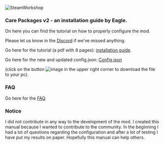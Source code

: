 ![SteamWorkshop](https://steamuserimages-a.akamaihd.net/ugc/1834652524924230581/23F98A782514328954E1128DF6658D6218950A9F/?imw=637&imh=358&ima=fit&impolicy=Letterbox&imcolor=%23000000&letterbox=true)
### Care Packages v2 - an installation guide by Eagle.

On here you can find the tutorial on how to properly configure the mod.

Please let us know in the [Discord](https://discord.gg/hKeDPcwCGx) if we've missed anything.

Go here for the tutorial (a pdf with 8 pages): [installation guide](https://drive.google.com/file/d/1TOHEnoS-vww3g6RFqcs7HQd-vZCQ7VbO/view?usp=sharing).

Go here for the new and updated config.json: [Config.json](https://github.com/Eaglescabin/Care_Packages/blob/main/config.json) 

(click on the button ![image](https://i.imgur.com/mEolNob.jpeg) in the upper right corner to download the file to your pc).

### FAQ

Go here for the [FAQ](https://github.com/Eaglescabin/Care_Packages/wiki)
### Notice
I did not contribute in any way to the development of the mod. I created this manual because I wanted to contribute to the community. In the beginning I had a lot of questions regarding the configuration and after a lot of testing I have put my results on paper. Hopefully this manual can help others.   
